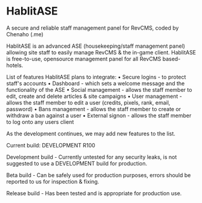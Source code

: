 HablitASE
=========

A secure and reliable staff management panel for RevCMS, coded by Chenaho (.me)

HablitASE is an advanced ASE (housekeeping/staff management panel) allowing site staff to easily manage RevCMS & the in-game client. HablitASE is free-to-use, opensource management panel for all RevCMS based- hotels.

List of features HablitASE plans to integrate:
• Secure logins - to protect staff's accounts
• Dashboard - which sets a welcome message and the functionality of the ASE
• Social management - allows the staff member to edit, create and delete articles & site campaigns
• User management - allows the staff member to edit a user (credits, pixels, rank, email, password)
• Bans management - allows the staff member to create or withdraw a ban against a user
• External signon - allows the staff member to log onto any users client

As the development continues, we may add new features to the list. 

Current build: DEVELOPMENT R100

Development build - Currently untested for any security leaks, is not suggested to use a DEVELOPMENT build for production.

Beta build - Can be safely used for production purposes, errors should be reported to us for inspection & fixing.

Release build - Has been tested and is appropriate for production use.
